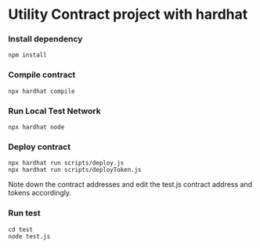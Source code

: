 # Utility Contract project with hardhat

### Install dependency
```shell
npm install
```

### Compile contract
```shell
npx hardhat compile
```

### Run Local Test Network
```shell
npx hardhat node
```

### Deploy contract
```shell
npx hardhat run scripts/deploy.js
npx hardhat run scripts/deployToken.js
``` 

Note down the contract addresses and edit the test.js contract address and tokens accordingly.

### Run test

```shell
cd test
node test.js
``` 